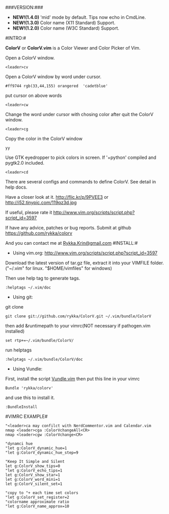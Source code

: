 ###VERSION:###
- **NEW!(1.4.0)**  'mid' mode by default. Tips now echo in CmdLine.
- **NEW!(1.3.0)**  Color name (X11 Standard) Support.
- **NEW!(1.2.0)**  Color name (W3C Standard) Support.

#INTRO:#
    
**ColorV** or **ColorV.vim** is a Color Viewer and Color Picker of Vim.

Open a ColorV window.

`<leader>cv`

Open a ColorV window by word under cursor.

    #ff9744 rgb(33,44,155) orangered  'cadetblue'

put cursor on above words 
    
`<leader>cw`

Change the word under cursor with chosing color after quit the ColorV window.

`<leader>cg`

Copy the color in the ColorV window

`yy`

Use GTK eyedropper to pick colors in screen.
If '+python' compiled and pygtk2.0 included.

`<leader>cd`

There are several configs and commands to define ColorV. 
See detail in help docs.

Have a closer look at it. 
http://flic.kr/p/9PVEE3
or 
http://i52.tinypic.com/119qz3d.jpg

If useful, please rate it
http://www.vim.org/scripts/script.php?script_id=3597

If have any advice, patches or bug reports.
Submit at github 
https://github.com/rykka/colorv

And you can contact me at <Rykka.Krin@gmail.com>
#INSTALL:#
    
- Using vim.org: http://www.vim.org/scripts/script.php?script_id=3597

Download the latest version of tar.gz file, extract it into your VIMFILE folder.
("~/.vim" for linux. "$HOME/vimfiles" for windows)

Then use help tag to generate tags.

    :helptags ~/.vim/doc

- Using git:

git clone

    git clone git://github.com/rykka/ColorV.git ~/.vim/bundle/ColorV

then add &runtimepath to your vimrc(NOT necessary if pathogen.vim installed) 

    set rtp+=~/.vim/bundle/ColorV/

run helptags

    :helptags ~/.vim/bundle/ColorV/doc
    

- Using Vundle:

First, install the script [Vundle.vim](https://github.com/gmarik/vundle)
then put this line in your vimrc

    Bundle 'rykka/colorv'

and use this to install it.

    :BundleInstall

#VIMRC EXAMPLE#

    "<leader>ca may confilct with NerdCommentor.vim and Calendar.vim
    nmap <leader>cga :ColorVchangeAll<CR>
    nmap <leader>cgw :ColorVchange<CR>
    
    "dynamci hue
    "let g:ColorV_dynamic_hue=1
    "let g:ColorV_dynamic_hue_step=9

    "Keep It Simple and Silent
    let g:ColorV_show_tips=0
    "let g:ColorV_echo_tips=1
    let g:ColorV_show_star=1
    let g:ColorV_word_mini=1
    let g:ColorV_silent_set=1
    
    "copy to "+ each time set colors
    "let g:ColorV_set_register=2
    "colorname approximate ratio
    "let g:ColorV_name_approx=10
